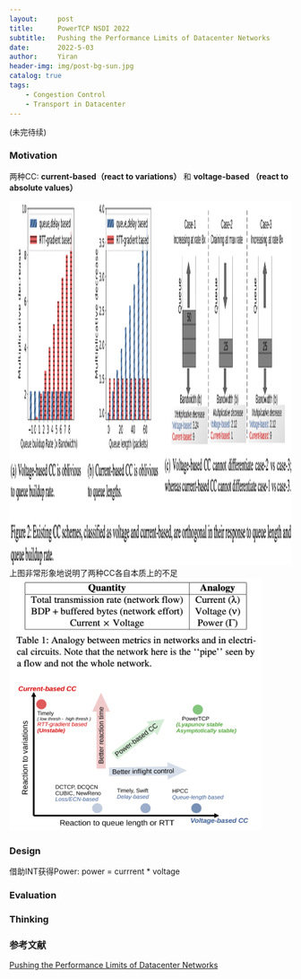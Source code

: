 ```yaml
---
layout:     post
title:      PowerTCP NSDI 2022
subtitle:   Pushing the Performance Limits of Datacenter Networks
date:       2022-5-03
author:     Yiran
header-img: img/post-bg-sun.jpg
catalog: true
tags:
    - Congestion Control
    - Transport in Datacenter
---
```


(未完待续)

### Motivation

两种CC: **current-based（react to variations）** 和 **voltage-based （react to absolute values）**

<img width="950" height="650" src="/img/post-powertcp-1.png"/>
上图非常形象地说明了两种CC各自本质上的不足  


<img width="450" height="450" src="/img/post-powertcp-2.png"/>

### Design

借助INT获得Power: power = currrent * voltage



### Evaluation


### Thinking





### 参考文献

[Pushing the Performance Limits of Datacenter Networks](https://www.usenix.org/system/files/nsdi22-paper-addanki_3.pdf)
